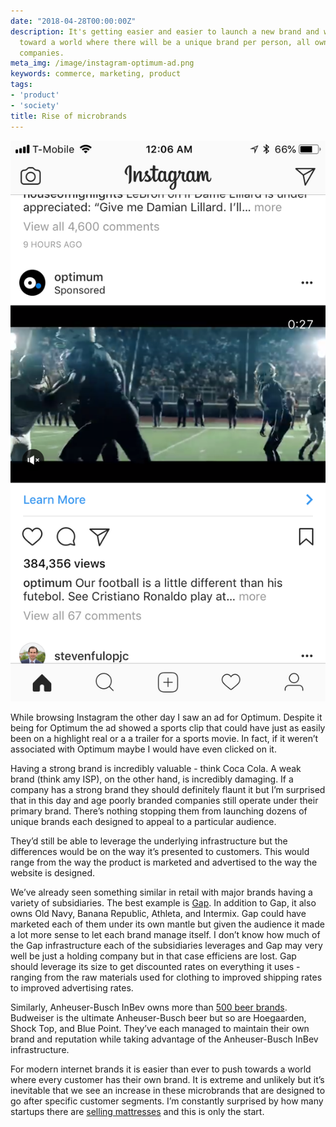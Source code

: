 ```yaml
---
date: "2018-04-28T00:00:00Z"
description: It's getting easier and easier to launch a new brand and we're moving
  toward a world where there will be a unique brand per person, all owned by a few
  companies.
meta_img: /image/instagram-optimum-ad.png
keywords: commerce, marketing, product
tags:
- 'product'
- 'society'
title: Rise of microbrands
---
```



<img src="/image/instagram-optimum-ad.png" alt="Optimum Instagram ad" data-width="750" data-height="1334" data-layout="responsive" />

While browsing Instagram the other day I saw an ad for Optimum. Despite it being for Optimum the ad showed a sports clip that could have just as easily been on a highlight real or a a trailer for a sports movie. In fact, if it weren’t associated with Optimum maybe I would have even clicked on it.

Having a strong brand is incredibly valuable - think Coca Cola. A weak brand (think amy ISP), on the other hand, is incredibly damaging. If a company has a strong brand they should definitely flaunt it but I’m surprised that in this day and age poorly branded companies still operate under their primary brand. There’s nothing stopping them from launching dozens of unique brands each designed to appeal to a particular audience.

They’d still be able to leverage the underlying infrastructure but the differences would be on the way it’s presented to customers. This would range from the way the product is marketed and advertised to the way the website is designed.

We’ve already seen something similar in retail with major brands having a variety of subsidiaries. The best example is [Gap](https://en.wikipedia.org/wiki/Gap_Inc.). In addition to Gap, it also owns Old Navy, Banana Republic, Athleta, and Intermix. Gap could have marketed each of them under its own mantle but given the audience it made a lot more sense to let each brand manage itself. I don’t know how much of the Gap infrastructure each of the subsidiaries leverages and Gap may very well be just a holding company but in that case efficiens are lost. Gap should leverage its size to get discounted rates on everything it uses - ranging from the raw materials used for clothing to improved shipping rates to improved advertising rates.

Similarly, Anheuser-Busch InBev owns more than [500 beer brands](https://en.wikipedia.org/wiki/Anheuser-Busch_InBev). Budweiser is the ultimate Anheuser-Busch beer but so are Hoegaarden, Shock Top, and Blue Point. They’ve each managed to maintain their own brand and reputation while taking advantage of the Anheuser-Busch InBev infrastructure.

For modern internet brands it is easier than ever to push towards a world where every customer has their own brand. It is extreme and unlikely but it’s inevitable that we see an increase in these microbrands that are designed to go after specific customer segments. I’m constantly surprised by how many startups there are [selling mattresses](https://www.buzzfeed.com/iknowkayleen/slumber-party?utm_term=.fogE7AvJRd#.mwRBN9MJvO) and this is only the start.

